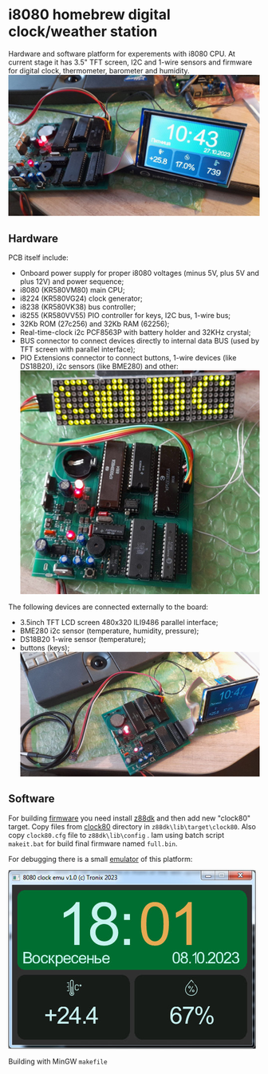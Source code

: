 # i8080 homebrew digital clock/weather station

Hardware and software platform for experements with i8080 CPU. At current stage it has 3.5" TFT screen, I2C and 1-wire sensors and firmware for digital clock, thermometer, barometer and humidity.
![platform](pics/photo_2023-10-27_10-43-03.jpg)

## Hardware
PCB itself include:
- Onboard power supply for proper i8080 voltages (minus 5V, plus 5V and plus 12V) and power sequence;
- i8080 (KR580VM80) main CPU;
- i8224 (KR580VG24) clock generator;
- i8238 (KR580VK38) bus controller;
- i8255 (KR580VV55) PIO controller for keys, I2C bus, 1-wire bus;
- 32Kb ROM (27c256) and 32Kb RAM (62256);
- Real-time-clock i2c PCF8563P with battery holder and 32KHz crystal;
- BUS connector to connect devices directly to internal data BUS (used by TFT screen with parallel interface);
- PIO Extensions connector to connect buttons, 1-wire devices (like DS18B20), i2c sensors (like BME280) and other:
![platform](pics/photo_2023-05-08_15-02-55.jpg)

The following devices are connected externally to the board:
- 3.5inch TFT LCD screen 480x320 ILI9486 parallel interface;
- BME280 i2c sensor (temperature, humidity, pressure);
- DS18B20 1-wire sensor (temperature);
- buttons (keys);
![platform](pics/photo_2023-10-27_10-47-33.jpg)

## Software
For building [firmware](/software/firmware) you need install [z88dk](https://github.com/z88dk/z88dk) and then add new "clock80" target. 
Copy files from [clock80](software/z88dk_target/clock80) directory in `z88dk\lib\target\clock80`. Also copy `clock80.cfg` file to `z88dk\lib\config` . 
Iam using batch script `makeit.bat` for build final firmware named `full.bin`.

For debugging there is a small [emulator](/software/emulator) of this platform:

![emu](pics/photo_2023-10-08_18-09-48.jpg)

Building with MinGW `makefile`
